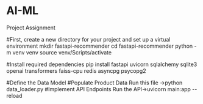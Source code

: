 # AI-ML
Project Assignment

#First, create a new directory for your project and set up a virtual environment
   mkdir fastapi-recommender
   cd fastapi-recommender
   python -m venv venv
   source venv/Scripts/activate  

#Install required dependencies
pip install fastapi uvicorn sqlalchemy sqlite3 openai transformers faiss-cpu redis asyncpg psycopg2

#Define the Data Model
#Populate Product Data
Run this file ->python data_loader.py
#Implement API Endpoints
Run the API->uvicorn main:app --reload
